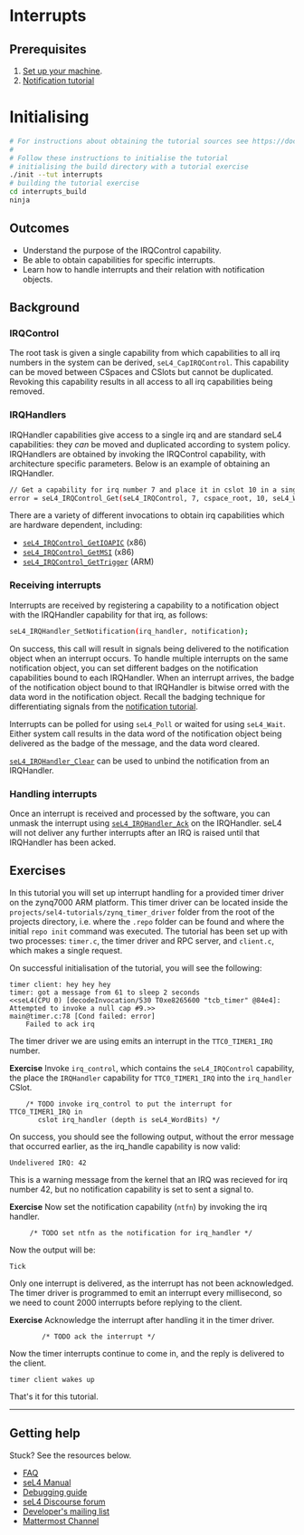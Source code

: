 <!--
  Copyright 2017, Data61, CSIRO (ABN 41 687 119 230)

  SPDX-License-Identifier: BSD-2-Clause
-->

# Interrupts


## Prerequisites

1. [Set up your machine](https://docs.sel4.systems/HostDependencies).
2. [Notification tutorial](https://docs.sel4.systems/Tutorials/notifications)

# Initialising

```sh
# For instructions about obtaining the tutorial sources see https://docs.sel4.systems/Tutorials/#get-the-code
#
# Follow these instructions to initialise the tutorial
# initialising the build directory with a tutorial exercise
./init --tut interrupts
# building the tutorial exercise
cd interrupts_build
ninja
```


## Outcomes

* Understand the purpose of the IRQControl capability.
* Be able to obtain capabilities for specific interrupts.
* Learn how to handle interrupts and their relation with notification objects.

## Background

### IRQControl

The root task is given a single capability from which capabilities to all irq numbers
in the system can be derived, `seL4_CapIRQControl`. This capability can be moved between CSpaces
and CSlots but cannot be duplicated. Revoking this capability results in all access to all
irq capabilities being removed.

### IRQHandlers

IRQHandler capabilities give access to a single irq and are standard seL4 capabilities: they
*can* be moved and duplicated according to system policy. IRQHandlers are obtained by
invoking the IRQControl capability, with architecture specific parameters. Below is an
example of obtaining an IRQHandler.

```bash
// Get a capability for irq number 7 and place it in cslot 10 in a single-level cspace.
error = seL4_IRQControl_Get(seL4_IRQControl, 7, cspace_root, 10, seL4_WordBits);
```

There are a variety of different invocations to obtain irq capabilities which are hardware
dependent, including:

* [`seL4_IRQControl_GetIOAPIC`](https://docs.sel4.systems/ApiDoc.html#get-io-apic) (x86)
* [`seL4_IRQControl_GetMSI`](https://docs.sel4.systems/ApiDoc.html#get-msi) (x86)
* [`seL4_IRQControl_GetTrigger`](https://docs.sel4.systems/ApiDoc.html#gettrigger) (ARM)

### Receiving interrupts

Interrupts are received by registering a capability to a notification object
with the IRQHandler capability for that irq, as follows:
```bash
seL4_IRQHandler_SetNotification(irq_handler, notification);
```
On success, this call will result in signals being delivered to the notification object when
an interrupt occurs. To handle multiple interrupts on the same notification object, you
can set different badges on the notification capabilities bound to each IRQHandler.
 When an interrupt arrives,
the badge of the notification object bound to that IRQHandler is bitwise orred with the data
word in the notification object.
Recall the badging technique for differentiating signals from the
 [notification tutorial](https://docs.sel4.systems/Tutorials/notifications).

Interrupts can be polled for using `seL4_Poll` or waited for using `seL4_Wait`. Either system
call results in the data word of the notification object being delivered as the badge of the
message, and the data word cleared.

[`seL4_IRQHandler_Clear`](https://docs.sel4.systems/ApiDoc.html#clear) can be used to unbind
the notification from an IRQHandler.

### Handling interrupts

Once an interrupt is received and processed by the software, you can unmask the interrupt
using [`seL4_IRQHandler_Ack`](https://docs.sel4.systems/ApiDoc.html#ack) on the IRQHandler.
seL4 will not deliver any further interrupts after an IRQ is raised until that IRQHandler
has been acked.

## Exercises

In this tutorial you will set up interrupt handling for a provided timer driver
on the zynq7000 ARM platform. This timer driver can be located inside the
`projects/sel4-tutorials/zynq_timer_driver` folder from the root of the
projects directory, i.e. where the `.repo` folder can be found and where the
initial `repo init` command was executed. The tutorial has been set up with two
processes: `timer.c`, the timer driver and RPC server, and `client.c`, which
makes a single request.

On successful initialisation of the tutorial, you will see the following:

```
timer client: hey hey hey
timer: got a message from 61 to sleep 2 seconds
<<seL4(CPU 0) [decodeInvocation/530 T0xe8265600 "tcb_timer" @84e4]: Attempted to invoke a null cap #9.>>
main@timer.c:78 [Cond failed: error]
	Failed to ack irq
```

The timer driver we are using emits an interrupt in the `TTC0_TIMER1_IRQ` number.

**Exercise** Invoke `irq_control`, which contains the `seL4_IRQControl` capability,
the place the `IRQHandler` capability for `TTC0_TIMER1_IRQ` into the `irq_handler` CSlot.

```
    /* TODO invoke irq_control to put the interrupt for TTC0_TIMER1_IRQ in
       cslot irq_handler (depth is seL4_WordBits) */
```

On success, you should see the following output, without the error message that occurred earlier,
as the irq_handle capability is now valid:

```
Undelivered IRQ: 42
```

This is a warning message from the kernel that an IRQ was recieved for irq number 42, but no
notification capability is set to sent a signal to.

**Exercise** Now set the notification capability (`ntfn`) by invoking the irq handler.

```
     /* TODO set ntfn as the notification for irq_handler */
```

Now the output will be:

```
Tick
```

Only one interrupt is delivered, as the interrupt has not been acknowledged. The timer driver is
programmed to emit an interrupt every millisecond, so we need to count 2000 interrupts
before replying to the client.

**Exercise** Acknowledge the interrupt after handling it in the timer driver.

```
        /* TODO ack the interrupt */
```

Now the timer interrupts continue to come in, and the reply is delivered to the client.

```
timer client wakes up
```

That's it for this tutorial.


---
## Getting help
Stuck? See the resources below.
* [FAQ](https://docs.sel4.systems/FrequentlyAskedQuestions)
* [seL4 Manual](http://sel4.systems/Info/Docs/seL4-manual-latest.pdf)
* [Debugging guide](https://docs.sel4.systems/DebuggingGuide.html)
* [seL4 Discourse forum](https://sel4.discourse.group)
* [Developer's mailing list](https://lists.sel4.systems/postorius/lists/devel.sel4.systems/)
* [Mattermost Channel](https://mattermost.trustworthy.systems/sel4-external/)
